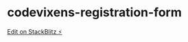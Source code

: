 # codevixens-registration-form

[Edit on StackBlitz ⚡️](https://stackblitz.com/edit/web-platform-vr5gqb)